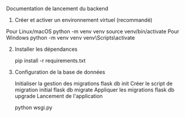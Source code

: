 Documentation de lancement du backend

1. Créer et activer un environnement virtuel (recommandé)

Pour Linux/macOS
    python -m venv venv
    source venv/bin/activate
Pour Windows
    python -m venv venv
    venv\Scripts\activate

2. Installer les dépendances

    pip install -r requirements.txt

3. Configuration de la base de données

    Initialiser la gestion des migrations
        flask db init
    Créer le script de migration initial
        flask db migrate
    Appliquer les migrations
        flask db upgrade
Lancement de l'application

    python wsgi.py
